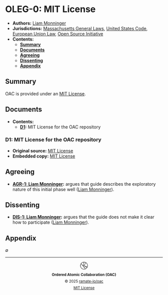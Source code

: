 # OLEG-0: MIT License
- **Authors:** [Liam Monninger](mailto:liam@ramate.io)
- **Jurisdictions:** [Massachusetts General Laws](https://malegislature.gov/Laws/GeneralLaws), [United States Code](https://www.law.cornell.edu/uscode), [European Union Law](https://eur-lex.europa.eu/legal-content/EN/TXT/?uri=CELEX:32009L0024), [Open Source Initiative](https://opensource.org/licenses/MIT)
- **Contents:**
  - **[Summary](#summary)**
  - **[Documents](#documents)**
  - **[Agreeing](#agreeing)**
  - **[Dissenting](#dissenting)**
  - **[Appendix](#appendix)**

## Summary
OAC is provided under an [MIT License](https://opensource.org/license/mit).

## Documents
- **Contents:**
    - **[D1](#d1-mit-license-for-the-oac-repository):** MIT License for the OAC repository

### D1: MIT License for the OAC repository
- **Original source:** [MIT License](/LICENSE)
- **Embedded copy:** [MIT License](/LICENSE)

## Agreeing
- **[AGR-1: Liam Monninger](./agreeing/agr-001-liam-monninger/README.md):** argues that guide describes the exploratory nature of this initial phase well ([Liam Monninger](mailto:liam@ramate.io)).

## Dissenting
- **[DIS-1: Liam Monninger](./dissenting/dis-001-liam-monninger/README.md):** argues that the guide does not make it clear how to participate ([Liam Monninger](mailto:liam@ramate.io)).

## Appendix
$\emptyset$

<!--OAC FOOTER: DO NOT REMOVE THIS LINE-->
---

<div align="center">
  <a href="https://github.com/ramate-io/oac">
    <picture>
      <source srcset="/assets/oac-inverted-transparent.png" media="(prefers-color-scheme: dark)">
      <img height="24" src="/assets/oac-transparent.png" alt="OAC"/>
    </picture>
  </a>
  <br/>
  <sub>
    <b>Ordered Atomic Collaboration (OAC)</b>
    <br/>
    &copy; 2025 <a href="https://github.com/ramate-io/oac">ramate-io/oac</a>
    <br/>
    <a href="https://github.com/ramate-io/oac/blob/main/LICENSE">MIT License</a>
  </sub>
</div>
